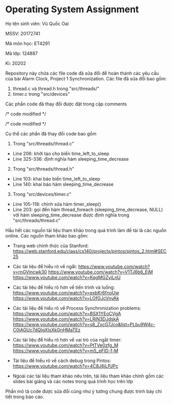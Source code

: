 # Operating System Assignment

Họ tên sinh viên: Vũ Quốc Oai

MSSV: 20172741

Mã môn học: ET4291

Mã lớp: 124887

Kì: 20202


Repository này chứa các file code đã sửa đổi để hoàn thành các yêu cầu của bài Alarm Clock, Project 1 Synchronization. Các file đã sửa đổi bao gồm:
1. thread.c và thread.h trong "src/threads/"
2. timer.c trong "src/devices"

Các phần code đã thay đổi được đặt trong cặp comments

/* code modified */

/* code modified */

Cụ thể các phần đã thay đổi code bao gồm
1. Trong "src/threads/thread.c"
- Line 206: khởi tạo cho biến time_left_to_sleep
- Line 325-336: định nghĩa hàm sleeping_time_decrease

2. Trong "src/threads/thread.h"
- Line 103: khai báo biến time_left_to_sleep
- Line 140: khai báo hàm sleeping_time_decrease

3. Trong "src/devices/timer.c"
- Line 105-118: chỉnh sửa hàm timer_sleep()
- Line 203: gọi đến hàm thread_foreach (sleeping_time_decrease, NULL) với hàm sleeping_time_decrease được định nghĩa trong "src/threads/thread.c"


Hầu hết các nguồn tài liệu tham khảo trong quá trình làm đề tài là các nguồn online. Các nguồn tham khảo bao gồm:
- Trang web chính thức của Stanford: https://web.stanford.edu/class/cs140/projects/pintos/pintos_2.html#SEC25

- Các tài liệu để hiểu rõ về ngắt: https://www.youtube.com/watch?v=rnGVincwk30
                                   https://www.youtube.com/watch?v=V1TJ6b6_EjM
                                   https://www.youtube.com/watch?v=KqgMGZyiLnU
                                   
- Các tài liệu để hiểu rõ hơn về tiến trình và luồng: https://www.youtube.com/watch?v=exbKr6fnoUw
                                                      https://www.youtube.com/watch?v=LOfGJcVnvAk
                                                      
- Các tài liệu để hiểu rõ về Process Synchronization problems: https://www.youtube.com/watch?v=BSX1YEoCVgA
                                                               https://www.youtube.com/watch?v=LRiN3DJdskA
                                                               https://www.youtube.com/watch?v=s8_ZxcG7Jco&list=PLbu9W4c-C0iAGUc7dQlqXIsXkGnHMaTEz
                                                               
- Các tài liệu để hiểu rõ hơn về vai trò của ngắt timer: https://www.youtube.com/watch?v=PtTVe0zfg_M
                                                         https://www.youtube.com/watch?v=m5_pFID-f-M
                                                         
- Tài liệu để hiểu rõ về cách debug trong Pintos: https://www.youtube.com/watch?v=4C8J6jLPJPc

- Ngoài các tài liệu tham khảo nêu trên, tài liệu tham khảo chính gồm các slides bài giảng và các notes trong quá trình học trên lớp
                                                        
Phần mô tả code được sửa đổi cũng như ý tưởng chung được trình bày chi tiết trong báo cáo. 
